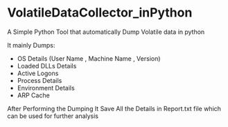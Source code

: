 # VolatileDataCollector_inPython


A Simple Python Tool that automatically Dump Volatile data in python

It mainly Dumps:

- OS Details (User Name , Machine Name , Version)
- Loaded DLLs Details
- Active Logons
- Process Details
- Environment Details
- ARP Cache

After Performing the Dumping It Save All the Details in Report.txt file which can be used for further analysis
